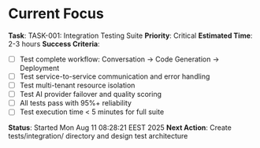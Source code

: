 # Current Focus

**Task**: TASK-001: Integration Testing Suite
**Priority**: Critical
**Estimated Time**: 2-3 hours
**Success Criteria**: 
- [ ] Test complete workflow: Conversation → Code Generation → Deployment
- [ ] Test service-to-service communication and error handling
- [ ] Test multi-tenant resource isolation
- [ ] Test AI provider failover and quality scoring
- [ ] All tests pass with 95%+ reliability
- [ ] Test execution time < 5 minutes for full suite

**Status**: Started Mon Aug 11 08:28:21 EEST 2025
**Next Action**: Create tests/integration/ directory and design test architecture
